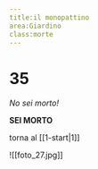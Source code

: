 ```yaml
---
title:il monopattino
area:Giardino
class:morte
---
```

# 35
_No sei morto!_

**SEI MORTO**

torna al [[1-start|1]]

![[foto_27.jpg]]